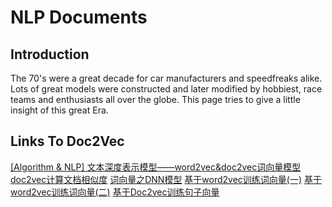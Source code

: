 NLP Documents
==========================

Introduction
-------------
The 70's were a great decade for car manufacturers and speedfreaks alike. Lots of great models were constructed and later modified by hobbiest, race teams and enthusiasts all over the globe. This page tries to give a little insight of this great Era.

Links To Doc2Vec
--------------
[[Algorithm & NLP] 文本深度表示模型——word2vec&doc2vec词向量模型](https://www.cnblogs.com/maybe2030/p/5427148.html#blog-comments-placeholder)
[doc2vec计算文档相似度](http://www.voidcn.com/article/p-fiwnobtj-dx.html)
[词向量之DNN模型](https://www.jianshu.com/p/5f183722067c)
[基于word2vec训练词向量(一)](https://www.jianshu.com/p/b05dfd48c43f)
[基于word2vec训练词向量(二)](https://www.jianshu.com/p/4aad5d3b813d)
[基于Doc2vec训练句子向量](https://www.jianshu.com/p/62516dcca2c2)

